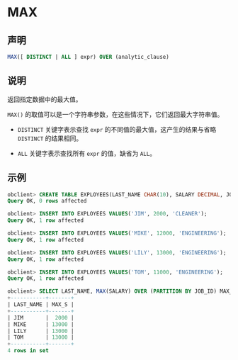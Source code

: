 # MAX

## 声明

```sql
MAX([ DISTINCT | ALL ] expr) OVER (analytic_clause)
```

## 说明

返回指定数据中的最大值。

`MAX()` 的取值可以是一个字符串参数，在这些情况下，它们返回最大字符串值。

* `DISTINCT` 关键字表示查找 `expr` 的不同值的最大值，这产生的结果与省略 `DISTINCT` 的结果相同。

* `ALL` 关键字表示查找所有 `expr` 的值，缺省为 `ALL`。

## 示例

```sql
obclient> CREATE TABLE EXPLOYEES(LAST_NAME CHAR(10), SALARY DECIMAL, JOB_ID CHAR(32));
Query OK, 0 rows affected

obclient> INSERT INTO EXPLOYEES VALUES('JIM', 2000, 'CLEANER');
Query OK, 1 row affected

obclient> INSERT INTO EXPLOYEES VALUES('MIKE', 12000, 'ENGINEERING');
Query OK, 1 row affected

obclient> INSERT INTO EXPLOYEES VALUES('LILY', 13000, 'ENGINEERING');
Query OK, 1 row affected

obclient> INSERT INTO EXPLOYEES VALUES('TOM', 11000, 'ENGINEERING');
Query OK, 1 row affected

obclient> SELECT LAST_NAME, MAX(SALARY) OVER (PARTITION BY JOB_ID) MAX_S FROM EXPLOYEES;
+-----------+-------+
| LAST_NAME | MAX_S |
+-----------+-------+
| JIM       |  2000 |
| MIKE      | 13000 |
| LILY      | 13000 |
| TOM       | 13000 |
+-----------+-------+
4 rows in set
```
